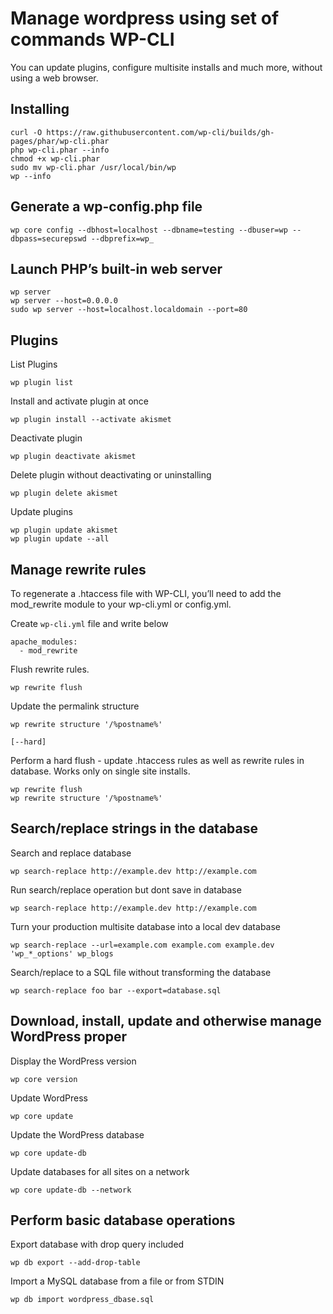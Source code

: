 # Manage wordpress using set of commands WP-CLI

You can update plugins, configure multisite installs and much more, without using a web browser.

## Installing
```
curl -O https://raw.githubusercontent.com/wp-cli/builds/gh-pages/phar/wp-cli.phar
php wp-cli.phar --info
chmod +x wp-cli.phar
sudo mv wp-cli.phar /usr/local/bin/wp
wp --info
```

## Generate a wp-config.php file

```
wp core config --dbhost=localhost --dbname=testing --dbuser=wp --dbpass=securepswd --dbprefix=wp_
```

## Launch PHP’s built-in web server

```
wp server
wp server --host=0.0.0.0
sudo wp server --host=localhost.localdomain --port=80
```

## Plugins

List Plugins

`wp plugin list`

Install and activate plugin at once

`wp plugin install --activate akismet`

Deactivate plugin

`wp plugin deactivate akismet`

Delete plugin without deactivating or uninstalling

`wp plugin delete akismet`

Update plugins

```
wp plugin update akismet
wp plugin update --all
```

## Manage rewrite rules

To regenerate a .htaccess file with WP-CLI, you’ll need to add the mod_rewrite module to your wp-cli.yml or config.yml. 

Create `wp-cli.yml` file and write below

```
apache_modules:
  - mod_rewrite
```

Flush rewrite rules.

`wp rewrite flush`

Update the permalink structure

`wp rewrite structure '/%postname%'`

`[--hard]`

  Perform a hard flush - update .htaccess rules as well as rewrite rules in database. Works only on single site installs.

```
wp rewrite flush
wp rewrite structure '/%postname%'
```

## Search/replace strings in the database

Search and replace database

`wp search-replace http://example.dev http://example.com`

Run search/replace operation but dont save in database

`wp search-replace http://example.dev http://example.com`

Turn your production multisite database into a local dev database

`wp search-replace --url=example.com example.com example.dev 'wp_*_options' wp_blogs`

Search/replace to a SQL file without transforming the database

`wp search-replace foo bar --export=database.sql`

## Download, install, update and otherwise manage WordPress proper

Display the WordPress version

`wp core version`

Update WordPress

`wp core update`

Update the WordPress database

`wp core update-db`

Update databases for all sites on a network

`wp core update-db --network`

##  Perform basic database operations

Export database with drop query included

`wp db export --add-drop-table`

Import a MySQL database from a file or from STDIN

`wp db import wordpress_dbase.sql`
